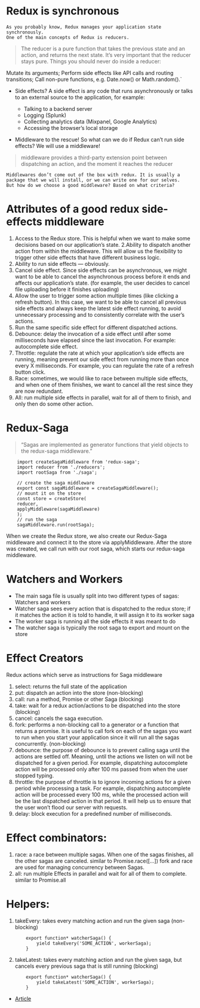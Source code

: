 # Redux is synchronous
    As you probably know, Redux manages your application state synchronously.
    One of the main concepts of Redux is reducers.

> The reducer is a pure function that takes the previous state and an action, and returns the next state. It’s very important that 
  the reducer stays pure. Things you should never do inside  a reducer:

  Mutate its arguments;
    Perform side effects like API calls and routing transitions;
    Call non-pure functions, e.g. Date.now() or Math.random().`

* Side effects?
    A side effect is any code that runs asynchronously or talks to an external source to the application, for example:
    - Talking to a backend server
    - Logging (Splunk)
    - Collecting analytics data (Mixpanel, Google Analytics)
    - Accessing the browser’s local storage

* Middleware to the rescue!
    So what can we do if Redux can’t run side effects? We will use a middleware!

> middleware provides a third-party extension point between dispatching an action, and the moment it reaches the reducer

    Middlewares don’t come out of the box with redux. It is usually a package that we will install, or we can write one for our selves.
    But how do we choose a good middleware? Based on what criteria?

# Attributes of a good redux side-effects middleware
1. Access to the Redux store. This is helpful when we want to make some decisions based on our application’s state.
2.Ability to dispatch another action from within the middleware. This will allow us the flexibility to trigger other side effects that have different business logic.
3. Ability to run side effects — obviously.
4. Cancel side effect. Since side effects can be asynchronous, we might want to be able to cancel the asynchronous process before it ends and affects our application’s state. (for example, the user decides to cancel file uploading before it finishes uploading)
5. Allow the user to trigger some action multiple times (like clicking a refresh button). In this case, we want to be able to cancel all previous side effects and always keep the latest side effect running, to avoid unnecessary processing and to consistently correlate with the user’s actions.
6. Run the same specific side effect for different dispatched actions.
7. Debounce: delay the invocation of a side effect until after some milliseconds have elapsed since the last invocation. For example: autocomplete side effect.
8. Throttle: regulate the rate at which your application’s side effects are running, meaning prevent our side effect from running more than once every X milliseconds. For example, you can regulate the rate of a refresh button click.
9. Race: sometimes, we would like to race between multiple side effects, and when one of them finishes, we want to cancel all the rest since they are now redundant.
10. All: run multiple side effects in parallel, wait for all of them to finish, and only then do some other action.


# Redux-Saga
> “Sagas are implemented as generator functions that yield objects to the redux-saga middleware.”

``` import { createStore, applyMiddleware } from 'redux';
    import createSagaMiddleware from 'redux-saga';
    import reducer from './reducers';
    import rootSaga from './saga';

    // create the saga middleware
    export const sagaMiddleware = createSagaMiddleware();
    // mount it on the store
    const store = createStore(
    reducer,
    applyMiddleware(sagaMiddleware)
    );
    // run the saga
    sagaMiddleware.run(rootSaga);
```

When we create the Redux store, we also create our Redux-Saga middleware and connect it to the store via applyMiddleware. After the store was created, we call run with our root saga, which starts our redux-saga middleware.

# Watchers and Workers
- The main saga file is usually split into two different types of sagas: Watchers and workers
- Watcher saga sees every action that is dispatched to the redux store; if it matches the action it is told to handle, it will assign it to its worker saga
- The worker saga is running all the side effects it was meant to do
- The watcher saga is typically the root saga to export and mount on the store

# Effect Creators
Redux actions which serve as instructions for Saga middleware
1. select: returns the full state of the application
2. put: dispatch an action into the store (non-blocking)
3. call: run a method, Promise or other Saga (blocking)
4. take: wait for a redux action/actions to be dispatched into the store (blocking)
5. cancel: cancels the saga execution.
6. fork: performs a non-blocking call to a generator or a function that returns a promise. It is useful to call fork on each of the    sagas you want to run when you start your application since it will run all the sagas concurrently. (non-blocking)
7. debounce: the purpose of debounce is to prevent calling saga until the actions are settled off. Meaning, until the actions we listen on will not be dispatched for a given period. For example, dispatching autocomplete action will be processed only after 100 ms passed from when the user stopped typing.
8. throttle: the purpose of throttle is to ignore incoming actions for a given period while processing a task. For example, dispatching autocomplete action will be processed every 100 ms, while the processed action will be the last dispatched action in that period. It will help us to ensure that the user won’t flood our server with requests.
9. delay: block execution for a predefined number of milliseconds.

# Effect combinators:
1. race: a race between multiple sagas. When one of the sagas finishes, all the other sagas are canceled. similar to Promise.race([...])
fork and race are used for managing concurrency between Sagas.
2. all: run multiple Effects in parallel and wait for all of them to complete. similar to Promise.all

# Helpers:
1. takeEvery: takes every matching action and run the given saga (non-blocking)

    ``` 
        export function* watcherSaga() {
            yield takeEvery('SOME_ACTION', workerSaga);
        }
   ```
2. takeLatest: takes every matching action and run the given saga, but cancels every previous saga that is still running (blocking)

    ```   
        export function* watcherSaga() {
            yield takeLatest('SOME_ACTION', workerSaga);
        }
    ```


* [Article](https://medium.com/nmc-techblog/the-power-of-redux-saga-3dbd26a08b49)    
